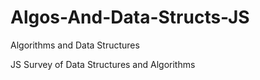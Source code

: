 # Algos-And-Data-Structs-JS
Algorithms and Data Structures

JS Survey of Data Structures and Algorithms